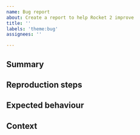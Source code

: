 ```yaml
---
name: Bug report
about: Create a report to help Rocket 2 improve
title: ''
labels: 'theme:bug'
assignees: ''

---
```


## Summary

<!--
A clear and concise description of what the bug is.
-->

## Reproduction steps

<!--
Steps to reproduce the behavior:

1. Go to '...'
2. Click on '....'
3. Scroll down to '....'
4. See error
5. -->

## Expected behaviour

<!--
A clear and concise description of what you expected to happen.
If applicable, add screenshots to help explain your problem.
-->

## Context

<!--
Add any other context about the problem here.
-->
